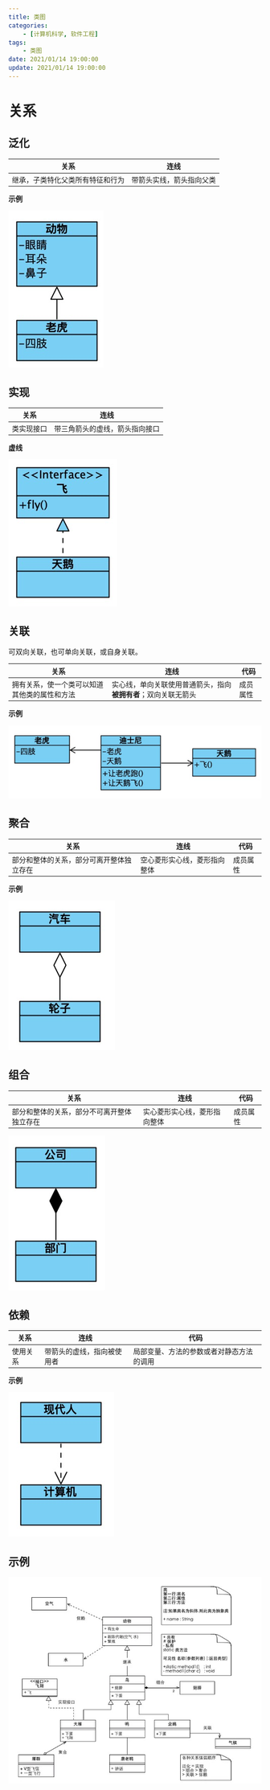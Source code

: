 ```yaml
---
title: 类图
categories: 
	- [计算机科学, 软件工程]
tags:
	- 类图
date: 2021/01/14 19:00:00
update: 2021/01/14 19:00:00
---
```


# 关系

## 泛化

| 关系                             | 连线                     |
| -------------------------------- | ------------------------ |
| 继承，子类特化父类所有特征和行为 | 带箭头实线，箭头指向父类 |

**示例**

![](classdiagram/001.jpg)

## 实现

| 关系       | 连线                           |
| ---------- | ------------------------------ |
| 类实现接口 | 带三角箭头的虚线，箭头指向接口 |

**虚线**

![](classdiagram/002.jpg)

## 关联

可双向关联，也可单向关联，或自身关联。

| 关系                                         | 连线                                                         | 代码     |
| -------------------------------------------- | ------------------------------------------------------------ | -------- |
| 拥有关系，使一个类可以知道其他类的属性和方法 | 实心线，单向关联使用普通箭头，指向**被拥有者**；双向关联无箭头 | 成员属性 |

**示例**

![](classdiagram/003.jpg)

## 聚合

| 关系                                     | 连线                         | 代码     |
| ---------------------------------------- | ---------------------------- | -------- |
| 部分和整体的关系，部分可离开整体独立存在 | 空心菱形实心线，菱形指向整体 | 成员属性 |

**示例**

![](classdiagram/005.jpg)

## 组合

| 关系                                       | 连线                         | 代码     |
| ------------------------------------------ | ---------------------------- | -------- |
| 部分和整体的关系，部分不可离开整体独立存在 | 实心菱形实心线，菱形指向整体 | 成员属性 |

![](classdiagram/004.jpg)

## 依赖

| 关系     | 连线                       | 代码                                     |
| -------- | -------------------------- | ---------------------------------------- |
| 使用关系 | 带箭头的虚线，指向被使用者 | 局部变量、方法的参数或者对静态方法的调用 |

**示例**

![](classdiagram/006.jpg)

## 示例

![](classdiagram/007.jpg)

